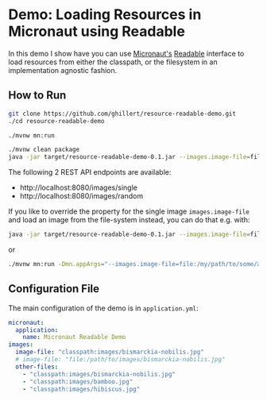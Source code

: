 # Demo: Loading Resources in Micronaut using Readable

In this demo I show have you can use [Micronaut's](https://micronaut.io/)
[Readable](https://docs.micronaut.io/latest/api/io/micronaut/core/io/Readable.html)
interface to load resources from either the classpath, or the filesystem in an
implementation agnostic fashion.

## How to Run

```bash
git clone https://github.com/ghillert/resource-readable-demo.git
./cd resource-readable-demo
```

```bash
./mvnw mn:run
```

```bash
./mvnw clean package
java -jar target/resource-readable-demo-0.1.jar --images.image-file=file:/Users/hillert/Desktop/end-of-springone-2020.jpg
```

The following 2 REST API endpoints are available:

- http://localhost:8080/images/single
- http://localhost:8080/images/random

If you like to override the property for the single image `images.image-file` and
load an image from the file-system instead, you can do that e.g. with:

```bash
java -jar target/resource-readable-demo-0.1.jar --images.image-file=file:/my/path/to/some/awesome-image.jpg
```

or

```bash
./mvnw mn:run -Dmn.appArgs="--images.image-file=file:/my/path/to/some/awesome-image.jpg"
```

## Configuration File

The main configuration of the demo is in `application.yml`:

```yaml
micronaut:
  application:
    name: Micronaut Readable Demo
images:
  image-file: "classpath:images/bismarckia-nobilis.jpg"
  # image-file: "file:/path/to/images/bismarckia-nobilis.jpg"
  other-files:
    - "classpath:images/bismarckia-nobilis.jpg"
    - "classpath:images/bamboo.jpg"
    - "classpath:images/hibiscus.jpg"
```